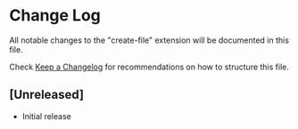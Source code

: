 # Change Log

All notable changes to the "create-file" extension will be documented in this file.

Check [Keep a Changelog](http://keepachangelog.com/) for recommendations on how to structure this file.

## [Unreleased]

- Initial release